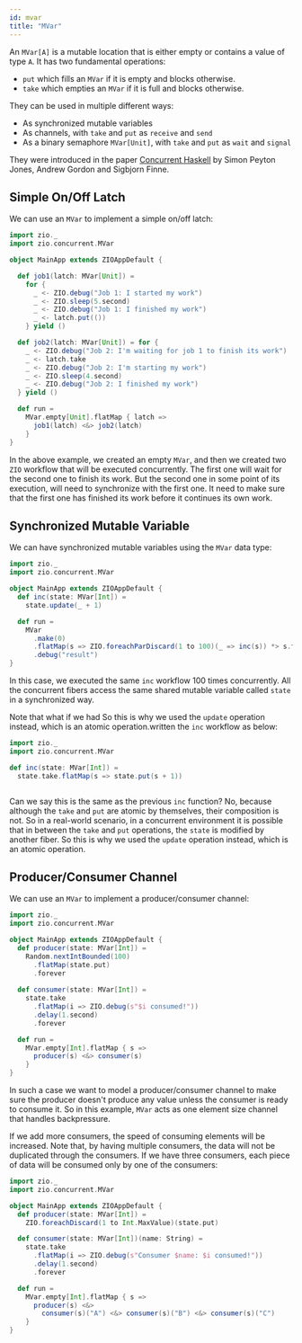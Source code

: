 ```yaml
---
id: mvar 
title: "MVar"
---
```


An `MVar[A]` is a mutable location that is either empty or contains a value of type `A`. It has two fundamental operations: 
- `put` which fills an `MVar` if it is empty and blocks otherwise.
- `take` which empties an `MVar` if it is full and blocks otherwise. 

They can be used in multiple different ways:
- As synchronized mutable variables
- As channels, with `take` and `put` as `receive` and `send`
- As a binary semaphore `MVar[Unit]`, with `take` and `put` as `wait` and `signal`

They were introduced in the paper [Concurrent Haskell](#http://research.microsoft.com/~simonpj/papers/concurrent-haskell.ps.gz) by Simon Peyton Jones, Andrew Gordon and Sigbjorn Finne.

## Simple On/Off Latch

We can use an `MVar` to implement a simple on/off latch:

```scala mdoc:compile-only
import zio._
import zio.concurrent.MVar

object MainApp extends ZIOAppDefault {

  def job1(latch: MVar[Unit]) =
    for {
      _ <- ZIO.debug("Job 1: I started my work")
      _ <- ZIO.sleep(5.second)
      _ <- ZIO.debug("Job 1: I finished my work")
      _ <- latch.put(())
    } yield ()

  def job2(latch: MVar[Unit]) = for {
    _ <- ZIO.debug("Job 2: I'm waiting for job 1 to finish its work")
    _ <- latch.take
    _ <- ZIO.debug("Job 2: I'm starting my work")
    _ <- ZIO.sleep(4.second)
    _ <- ZIO.debug("Job 2: I finished my work")
  } yield ()

  def run =
    MVar.empty[Unit].flatMap { latch =>
      job1(latch) <&> job2(latch)
    }
}
```

In the above example, we created an empty `MVar`, and then we created two `ZIO` workflow that will be executed concurrently. The first one will wait for the second one to finish its work. But the second one in some point of its execution, will need to synchronize with the first one. It need to make sure that the first one has finished its work before it continues its own work.

## Synchronized Mutable Variable

We can have synchronized mutable variables using the `MVar` data type:

```scala mdoc:compile-only
import zio._
import zio.concurrent.MVar

object MainApp extends ZIOAppDefault {
  def inc(state: MVar[Int]) =
    state.update(_ + 1)

  def run =
    MVar
      .make(0)
      .flatMap(s => ZIO.foreachParDiscard(1 to 100)(_ => inc(s)) *> s.take)
      .debug("result")
}
```

In this case, we executed the same `inc` workflow 100 times concurrently. All the concurrent fibers access the same shared mutable variable called `state` in a synchronized way.

Note that what if we had So this is why we used the `update` operation instead, which is an atomic operation.written the `inc` workflow as below:

```scala mdoc:invisible
import zio._
import zio.concurrent.MVar
```

```scala mdoc:compile-only
def inc(state: MVar[Int]) =
  state.take.flatMap(s => state.put(s + 1))
```

```scala mdoc:invisible:reset

```

Can we say this is the same as the previous `inc` function? No, because although the `take` and `put` are atomic by themselves, their composition is not. So in a real-world scenario, in a concurrent environment it is possible that in between the `take` and `put` operations, the `state` is modified by another fiber. So this is why we used the `update` operation instead, which is an atomic operation.

## Producer/Consumer Channel

We can use an `MVar` to implement a producer/consumer channel:

```scala mdoc:compile-only
import zio._
import zio.concurrent.MVar

object MainApp extends ZIOAppDefault {
  def producer(state: MVar[Int]) =
    Random.nextIntBounded(100)
      .flatMap(state.put)
      .forever
 
  def consumer(state: MVar[Int]) =
    state.take
      .flatMap(i => ZIO.debug(s"$i consumed!"))
      .delay(1.second)
      .forever

  def run =
    MVar.empty[Int].flatMap { s =>
      producer(s) <&> consumer(s)
    }
}
```

In such a case we want to model a producer/consumer channel to make sure the producer doesn't produce any value unless the consumer is ready to consume it. So in this example, `MVar` acts as one element size channel that handles backpressure. 

If we add more consumers, the speed of consuming elements will be increased. Note that, by having multiple consumers, the data will not be duplicated through the consumers. If we have three consumers, each piece of data will be consumed only by one of the consumers:

```scala mdoc:compile-only
import zio._
import zio.concurrent.MVar

object MainApp extends ZIOAppDefault {
  def producer(state: MVar[Int]) =
    ZIO.foreachDiscard(1 to Int.MaxValue)(state.put)

  def consumer(state: MVar[Int])(name: String) =
    state.take
      .flatMap(i => ZIO.debug(s"Consumer $name: $i consumed!"))
      .delay(1.second)
      .forever

  def run =
    MVar.empty[Int].flatMap { s =>
      producer(s) <&>
        consumer(s)("A") <&> consumer(s)("B") <&> consumer(s)("C")
    }
}
```